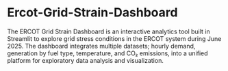 # Ercot-Grid-Strain-Dashboard
The ERCOT Grid Strain Dashboard is an interactive analytics tool built in Streamlit to explore grid stress conditions in the ERCOT system during June 2025. The dashboard integrates multiple datasets; hourly demand, generation by fuel type, temperature, and CO₂ emissions, into a unified platform for exploratory data analysis and visualization.
